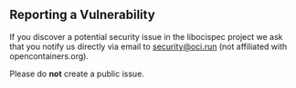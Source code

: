 ## Reporting a Vulnerability

If you discover a potential security issue in the libocispec project we ask that
you notify us directly via email to security@oci.run (not affiliated
with opencontainers.org).

Please do **not** create a public issue.
